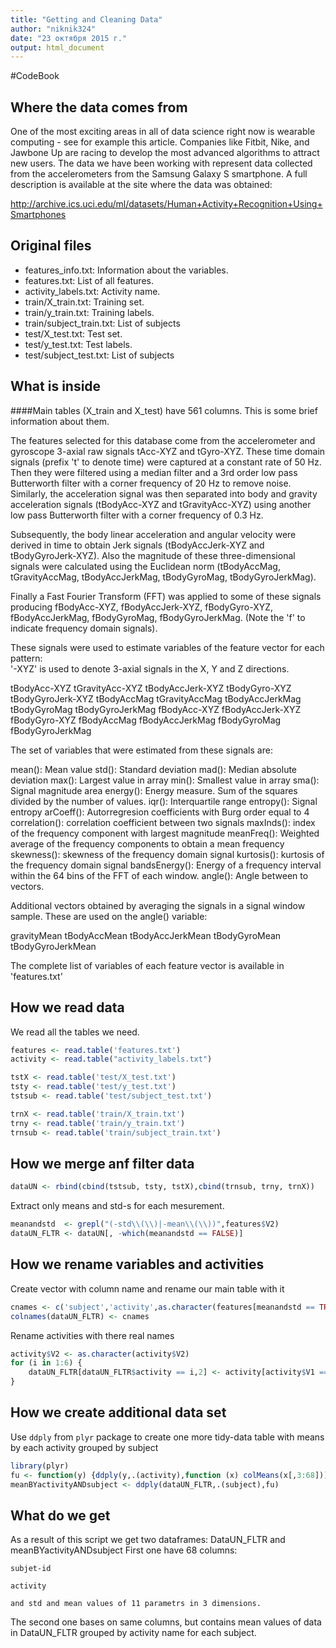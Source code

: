 ```yaml
---
title: "Getting and Cleaning Data"
author: "niknik324"
date: "23 октября 2015 г."
output: html_document
---
```


#CodeBook




## Where the data comes from

One of the most exciting areas in all of data science right now is wearable computing - see for example this article. 
Companies like Fitbit, Nike, and Jawbone Up are racing to develop the most advanced algorithms to attract new users. 
The data we have been working with represent data collected from the accelerometers from the Samsung Galaxy S smartphone. 
A full description is available at the site where the data was obtained: 

http://archive.ics.uci.edu/ml/datasets/Human+Activity+Recognition+Using+Smartphones 



## Original files

* features_info.txt: Information about the variables.
* features.txt: List of all features.
* activity_labels.txt: Activity name.
* train/X_train.txt: Training set.
* train/y_train.txt: Training labels.
* train/subject_train.txt: List of subjects
* test/X_test.txt: Test set.
* test/y_test.txt: Test labels.
* test/subject_test.txt: List of subjects




## What is inside

####Main tables (X_train and X_test) have 561 columns. This is some brief information about them.

The features selected for this database come from the accelerometer and gyroscope 3-axial raw signals tAcc-XYZ and tGyro-XYZ. These time domain signals (prefix 't' to denote time) were captured at a constant rate of 50 Hz. Then they were filtered using a median filter and a 3rd order low pass Butterworth filter with a corner frequency of 20 Hz to remove noise. Similarly, the acceleration signal was then separated into body and gravity acceleration signals (tBodyAcc-XYZ and tGravityAcc-XYZ) using another low pass Butterworth filter with a corner frequency of 0.3 Hz. 

Subsequently, the body linear acceleration and angular velocity were derived in time to obtain Jerk signals (tBodyAccJerk-XYZ and tBodyGyroJerk-XYZ). Also the magnitude of these three-dimensional signals were calculated using the Euclidean norm (tBodyAccMag, tGravityAccMag, tBodyAccJerkMag, tBodyGyroMag, tBodyGyroJerkMag). 

Finally a Fast Fourier Transform (FFT) was applied to some of these signals producing fBodyAcc-XYZ, fBodyAccJerk-XYZ, fBodyGyro-XYZ, fBodyAccJerkMag, fBodyGyroMag, fBodyGyroJerkMag. (Note the 'f' to indicate frequency domain signals). 

These signals were used to estimate variables of the feature vector for each pattern:  
'-XYZ' is used to denote 3-axial signals in the X, Y and Z directions.

tBodyAcc-XYZ
tGravityAcc-XYZ
tBodyAccJerk-XYZ
tBodyGyro-XYZ
tBodyGyroJerk-XYZ
tBodyAccMag
tGravityAccMag
tBodyAccJerkMag
tBodyGyroMag
tBodyGyroJerkMag
fBodyAcc-XYZ
fBodyAccJerk-XYZ
fBodyGyro-XYZ
fBodyAccMag
fBodyAccJerkMag
fBodyGyroMag
fBodyGyroJerkMag

The set of variables that were estimated from these signals are: 

mean(): Mean value
std(): Standard deviation
mad(): Median absolute deviation 
max(): Largest value in array
min(): Smallest value in array
sma(): Signal magnitude area
energy(): Energy measure. Sum of the squares divided by the number of values. 
iqr(): Interquartile range 
entropy(): Signal entropy
arCoeff(): Autorregresion coefficients with Burg order equal to 4
correlation(): correlation coefficient between two signals
maxInds(): index of the frequency component with largest magnitude
meanFreq(): Weighted average of the frequency components to obtain a mean frequency
skewness(): skewness of the frequency domain signal 
kurtosis(): kurtosis of the frequency domain signal 
bandsEnergy(): Energy of a frequency interval within the 64 bins of the FFT of each window.
angle(): Angle between to vectors.

Additional vectors obtained by averaging the signals in a signal window sample. These are used on the angle() variable:

gravityMean
tBodyAccMean
tBodyAccJerkMean
tBodyGyroMean
tBodyGyroJerkMean

The complete list of variables of each feature vector is available in 'features.txt'




## How we read data

We read all the tables we need.

```r
features <- read.table('features.txt')
activity <- read.table("activity_labels.txt")

tstX <- read.table('test/X_test.txt')
tsty <- read.table('test/y_test.txt')
tstsub <- read.table('test/subject_test.txt')

trnX <- read.table('train/X_train.txt')
trny <- read.table('train/y_train.txt')
trnsub <- read.table('train/subject_train.txt')
```




## How we merge anf filter data

```r
dataUN <- rbind(cbind(tstsub, tsty, tstX),cbind(trnsub, trny, trnX))
```

Extract only means and std-s for each mesurement.

```r
meanandstd  <- grepl("(-std\\(\\)|-mean\\(\\))",features$V2)
dataUN_FLTR <- dataUN[, -which(meanandstd == FALSE)]
```




## How we rename variables and activities

Create vector with column name and rename our main table with it

```r
cnames <- c('subject','activity',as.character(features[meanandstd == TRUE,2]))
colnames(dataUN_FLTR) <- cnames
```

Rename activities with there real names

```r
activity$V2 <- as.character(activity$V2)
for (i in 1:6) {
    dataUN_FLTR[dataUN_FLTR$activity == i,2] <- activity[activity$V1 == i,2]
}
```




## How we create additional data set

Use `ddply` from `plyr` package to create one more tidy-data table with means by each activity grouped by subject 

```r
library(plyr)
fu <- function(y) {ddply(y,.(activity),function (x) colMeans(x[,3:68]))}
meanBYactivityANDsubject <- ddply(dataUN_FLTR,.(subject),fu)
```




## What do we get

As a result of this script we get two dataframes: DataUN_FLTR and meanBYactivityANDsubject
First one have 68 columns:

    subjet-id
    
    activity
    
    and std and mean values of 11 parametrs in 3 dimensions.
    
    
The second one bases on same columns, but contains mean values of data in DataUN_FLTR  grouped by activity name for each subject. 

